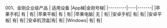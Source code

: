 001、金刚企业级产品
| 适用设备 |App梯|金刚号梯|
|---------|----|-------|
|苹果手机| 有 | 有| 
|苹果平板| 有 | 有| 
|苹果电脑| 无 | 有| 
|安卓手机| 有| 有| 
|安卓平板| 有| 有| 
|安卓机顶盒|有| 有|
|Windows| 有| 有|

